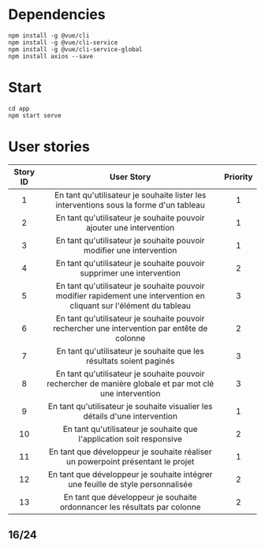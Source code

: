 # Dependencies
```
npm install -g @vue/cli
npm install -g @vue/cli-service
npm install -g @vue/cli-service-global
npm install axios --save
```
# Start
```
cd app
npm start serve
```
# User stories
**Story ID**|**User Story**|**Priority**
:-----:|:-----:|:-----:
1|En tant qu'utilisateur je souhaite lister les interventions sous la forme d'un tableau|1
2|En tant qu'utilisateur je souhaite pouvoir ajouter une intervention|1
3|En tant qu'utilisateur je souhaite pouvoir modifier une intervention|1
4|En tant qu'utilisateur je souhaite pouvoir supprimer une intervention|2
5|En tant qu'utilisateur je souhaite pouvoir modifier rapidement une intervention en cliquant sur l'élément du tableau|3
6|En tant qu'utilisateur je souhaite pouvoir rechercher une intervention par entête de colonne|2
7|En tant qu'utilisateur je souhaite que les résultats soient paginés|3
8|En tant qu'utilisateur je souhaite pouvoir rechercher de manière globale et par mot clé une intervention|3
9|En tant qu'utilisateur je souhaite visualier les détails d'une intervention|1
10|En tant qu'utilisateur je souhaite que l'application soit responsive|2
11|En tant que développeur je souhaite réaliser un powerpoint présentant le projet|1
12|En tant que développeur je souhaite intégrer une feuille de style personnalisée|2
13|En tant que développeur je souhaite ordonnancer les résultats par colonne|2
## 16/24